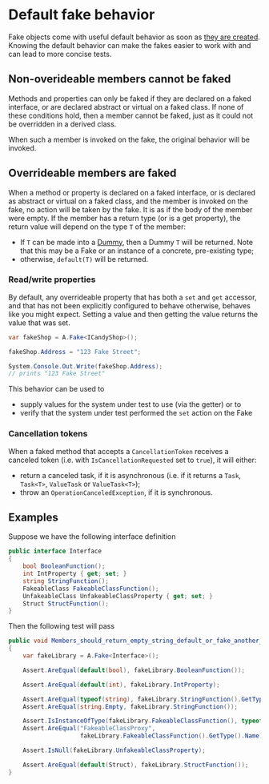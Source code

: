 # Default fake behavior

Fake objects come with useful default behavior as soon as
[they are created](creating-fakes.md). Knowing the default behavior
can make the fakes easier to work with and can lead to more concise
tests.

## Non-overideable members cannot be faked

Methods and properties can only be faked if they are declared on a
faked interface, or are declared abstract or virtual on a faked
class. If none of these conditions hold, then a member cannot be
faked, just as it could not be overridden in a derived class.

When such a member is invoked on the fake, the original behavior will be invoked.

## Overrideable members are faked

When a method or property is declared on a faked interface, or is
declared as abstract or virtual on a faked class, and the member is
invoked on the fake, no action will be taken by the fake. It is as if
the body of the member were empty. If the member has a return type (or
is a get property), the return value will depend on the type `T` of
the member:

* If `T` can be made into a [Dummy](dummies.md), then a Dummy `T` will
  be returned. Note that this may be a Fake or an instance of a
  concrete, pre-existing type;
* otherwise, `default(T)` will be returned.

### Read/write properties

By default, any overrideable property that has both a `set` and `get` accessor,
and that has not been explicitly configured to behave otherwise, behaves like
you might expect. Setting a value and then getting the value returns the value
that was set.

```csharp
var fakeShop = A.Fake<ICandyShop>();

fakeShop.Address = "123 Fake Street";

System.Console.Out.Write(fakeShop.Address);
// prints "123 Fake Street"
```

This behavior can be used to

* supply values for the system under test to use (via the getter) or to
* verify that the system under test performed the `set` action on the Fake

### Cancellation tokens

When a faked method that accepts a `CancellationToken` receives a canceled token
(i.e. with `IsCancellationRequested` set to `true`), it will either:

* return a canceled task, if it is asynchronous (i.e. if it returns a `Task`,
  `Task<T>`, `ValueTask` or `ValueTask<T>`);
* throw an `OperationCanceledException`, if it is synchronous.

## Examples

Suppose we have the following interface definition

```csharp
public interface Interface
{
    bool BooleanFunction();
    int IntProperty { get; set; }
    string StringFunction();
    FakeableClass FakeableClassFunction();
    UnfakeableClass UnfakeableClassProperty { get; set; }
    Struct StructFunction();
}
```

Then the following test will pass

```csharp
public void Members_should_return_empty_string_default_or_fake_another_fake()
{
    var fakeLibrary = A.Fake<Interface>();

    Assert.AreEqual(default(bool), fakeLibrary.BooleanFunction());

    Assert.AreEqual(default(int), fakeLibrary.IntProperty);

    Assert.AreEqual(typeof(string), fakeLibrary.StringFunction().GetType());
    Assert.AreEqual(string.Empty, fakeLibrary.StringFunction());

    Assert.IsInstanceOfType(fakeLibrary.FakeableClassFunction(), typeof(FakeableClass));
    Assert.AreEqual("FakeableClassProxy",
                    fakeLibrary.FakeableClassFunction().GetType().Name); // to show it's a fake

    Assert.IsNull(fakeLibrary.UnfakeableClassProperty);

    Assert.AreEqual(default(Struct), fakeLibrary.StructFunction());
}
```
